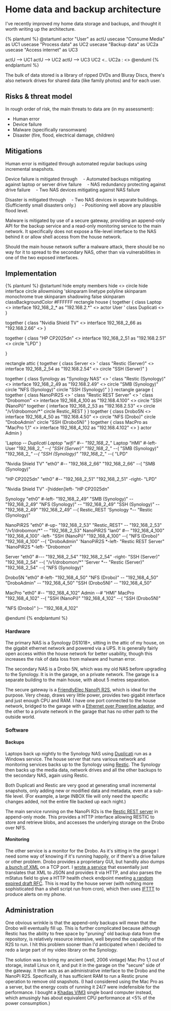 # Home data and backup architecture

I've recently improved my home data storage and backups, and thought it worth writing up the architecture.

{% plantuml %}
@startuml
actor "User" as actU
usecase "Consume Media" as UC1
usecase "Process data" as UC2
usecase "Backup data" as UC2a
usecase "Access internet" as UC3

actU --> UC1
actU --> UC2
actU --> UC3
UC2 <.. UC2a : <<extends>>
@enduml
{% endplantuml %}

The bulk of data stored is a library of ripped DVDs and Bluray Discs, there's also network drives for shared data (like family photos) and for each user.

## Risks & threat model

In rough order of risk, the main threats to data are (in my assessment):
* Human error
* Device failure
* Malware (specifically ransomware)
* Disaster (fire, flood, electrical damage, children)

## Mitigations

Human error is mitigated through automated regular backups using incremental snapshots.

Device failure is mitigated through
&emsp;- Automated backups mitigating against laptop or server drive failure
&emsp;- NAS redundancy protecting against drive failure
&emsp;- Two NAS devices mitigating against NAS failure

Disaster is mitigated through
&emsp;- Two NAS devices in separate buildings. (Sufficiently small disasters only.)
&emsp;- Positioning well above any plausible flood level.

Malware is mitigated by use of a secure gateway, providing an append-only API for the backup service and a read-only monitoring service to the main network. It specifically does not expose a file-level interface to the NAS behind it or allow shell access from the house network.

Should the main house network suffer a malware attack, there should be no way for it to spread to the secondary NAS, other than via vulnerabilities in one of the two exposed interfaces.

## Implementation
{% plantuml %}
@startuml
hide empty members
hide <<block>> circle
hide interface circle
allowmixing
'skinparam linetype polyline
skinparam monochrome true 
skinparam shadowing false
skinparam classBackgroundColor #FFFFFF
rectangle house {
together {
    class Laptop <<block>>
    interface 192_168_2_* as "192.168.2.*" <<interface>>
    actor User
'    class Duplicati <<block>>
}

together {
    class "Nvidia Shield TV" <<block>>
    interface 192_168_2_66 as "192.168.2.66" <<interface>>
}

together {
    class "HP CP2025dn" <<block>>
    interface 192_168_2_51 as "192.168.2.51" <<interface>>
    circle "LPD"
}

}

rectangle attic {
together {
    class Server <<block>>
'    class "Restic (Server)" <<block>>
    interface 192_168_2_54 as "192.168.2.54"  <<interface>>
    circle "SSH (Server)"
}

together {
    class Synology as "Synology NAS" <<block>>
'    class "Restic (Synology)" <<block>>
    interface 192_168_2_49 as "192.168.2.49" <<interface>>
    circle "SMB (Synology)"
    circle "NFS (Synology)"
    circle "SSH (Synology)"
}
}
rectangle garage {
together {
    class NanoPiR2S <<block>>
'    class "Restic REST Server" <<block>>
'    class "Drobomon" <<block>>
    interface 192_168_4_100 as "192.168.4.100" <<interface>>
    circle "SSH (NanoPi)"
    together {
        interface 192_168_2_53 as "192.168.2.53" <<interface>>
        circle "/v1/drobomon/*"
        circle Restic_REST
    }
}
together {
    class Drobo5N <<block>>
    interface 192_168_4_50 as "192.168.4.50" <<interface>>
    circle "NFS (Drobo)"
    circle "DroboAdmin"
    circle "SSH (Drobo5N)"
}
together {
    class MacPro as "MacPro 1,1" <<block>>
    interface 192_168_4_102 as "192.168.4.102" <<interface>>
}
actor Admin
}

'Laptop  *--  Duplicati
Laptop "wifi" #-- "192_168_2_*"
Laptop "HMI" #-left-  User
"192_168_2_*" --( "SSH (Server)"
"192_168_2_*"  --( "SMB (Synology)"
"192_168_2_*" --( "SSH (Synology)"
"192_168_2_*" --( "LPD"

"Nvidia Shield TV" "eth0" #-- "192_168_2_66"
"192_168_2_66" --( "SMB (Synology)"

"HP CP2025dn" "eth0" #-- "192_168_2_51"
"192_168_2_51" -right- "LPD"

"Nvidia Shield TV" -[hidden]left- "HP CP2025dn"

Synology "eth0" #-left- "192_168_2_49"
"SMB (Synology)" -- "192_168_2_49"
"NFS (Synology)" -- "192_168_2_49"
"SSH (Synology)" -- "192_168_2_49"
"192_168_2_49" --( Restic_REST
'Synology  *-- "Restic (Synology)"

NanoPiR2S "eth0" #-up- "192_168_2_53"
"Restic_REST" -- "192_168_2_53"
"/v1/drobomon/*" -- "192_168_2_53"
NanoPiR2S "lan0" #-- "192_168_4_100"
"192_168_4_100" -left- "SSH (NanoPi)"
"192_168_4_100" --( "NFS (Drobo)"
"192_168_4_100" --( "DroboAdmin"
'NanoPiR2S *-left- "Restic REST Server"
'NanoPiR2S *-left- "Drobomon"

Server "eth0" #--- "192_168_2_54"
"192_168_2_54" -right- "SSH (Server)"
"192_168_2_54" --( "/v1/drobomon/*"
'Server  *-- "Restic (Server)"
"192_168_2_54" --( "NFS (Synology)"

Drobo5N "eth0" #-left- "192_168_4_50"
"NFS (Drobo)" -- "192_168_4_50"
"DroboAdmin" -- "192_168_4_50"
"SSH (Drobo5N)" -- "192_168_4_50"

MacPro "eth0" #-- "192_168_4_102"
Admin --# "HMI" MacPro
"192_168_4_102" --( "SSH (NanoPi)"
"192_168_4_102" --( "SSH (Drobo5N)"

"NFS (Drobo)" )-- "192_168_4_102" 

@enduml
{% endplantuml %}

### Hardware

The primary NAS is a Synology DS1018+, sitting in the attic of my house, on the gigabit ethernet network and powered via a UPS. It is generally fairly open access within the house network for better usability, though this increases the risk of data loss from malware and human error.

The secondary NAS is a Drobo 5N, which was my old NAS before upgrading to the Synology. It is in the garage, on a private network. The garage is a separate building to the main house, with about 5 metres separation.

The secure gateway is a [FriendlyElec NanoPi R2S](https://www.friendlyarm.com/index.php?route=product/product&product_id=282), which is ideal for the purpose. Very cheap, draws very little power, provides two gigabit interface and just enough CPU and RAM. I have one port connected to the house network, bridged to the garage with a [Ethernet over Powerline adaptor](https://www.netgear.com/support/product/xav5001.aspx), and the other to a private network in the garage that has no other path to the outside world.

### Software

#### Backups

Laptops back up nightly to the Synology NAS using [Duplicati](https://www.duplicati.com/) run as a Windows service. The house server that runs various network and monitoring services backs up to the Synology using [Restic](https://restic.net/). The Synology then backs up the media data, network drives and all the other backups to the secondary NAS, again using Restic.

Both Duplicati and Restic are very good at generating small incremental snapshots, only adding new or modified data and metadata, even at a sub-file level. (For example, a large INBOX file will only need the specific changes added, not the entire file backed up each night.)

The main service running on the NanoPi R2s is the [Restic REST server](https://github.com/restic/rest-server) in append-only mode. This provides a HTTP interface allowing RESTIC to store and retrieve blobs, and accesses the underlying storage on the Drobo over NFS.

#### Monitoring

The other service is a monitor for the Drobo. As it's sitting in the garage I need some way of knowing if it's running happily, or if there's a drive failure or other problem. Drobo provides a proprietary GUI, but handily also dumps [a bunch of XML](https://github.com/droboports/droboports.github.io/wiki/NASD-XML-format) on a TCP port. I [wrote a service](https://github.com/AndrewMobbs/drobomon) that essentially just translates that XML to JSON and provides it via HTTP, and also parses the mStatus field to give a HTTP health check endpoint meeting [a random expired draft RFC](https://tools.ietf.org/html/draft-inadarei-api-health-check-04). This is read by the house server (with nothing more sophisticated than a shell script run from cron), which then uses [IFTTT](https://ifttt.com/) to produce alerts on my phone.

## Administration

One obvious wrinkle is that the append-only backups will mean that the Drobo will eventually fill up. This is further complicated because although Restic has the ability to free space by "pruning" old backup data from the repository, is relatively resource intensive, well beyond the capability of the R2S to run. I hit this problem sooner than I'd anticipated when I decided to redo a large part of my video library on the Synology.

The solution was to bring my ancient (well, 2006 vintage) Mac Pro 1,1 out of storage, install Linux on it, and put it in the garage on the "secure" side of the gateway. It then acts as an administrative interface to the Drobo and the NanoPi R2S. Specifically, it has sufficient RAM to run a Restic prune operation to remove old snapshots. (I had considered using the Mac Pro as a server, but the energy costs of running it 24/7 were indefensible for the performance. I bought a [Khadas VIM3](https://www.khadas.com/vim3) single board computer instead, which amusingly has about equivalent CPU performance at <5% of the power consumption.)
